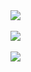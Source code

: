 <img src="https://i.ibb.co/dknMNNr/screencapture-localhost-3000-expenses-2022-02-03-21-25-57.png" />
<br />
<br />
<img src="https://i.ibb.co/MgvfMtJ/screencapture-localhost-3000-categories-2022-02-03-21-24-00.png" />
<br />
<br />
<img src="https://i.ibb.co/tqVV7dd/screencapture-localhost-3000-analytics-2022-02-03-21-26-45.png" />

